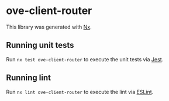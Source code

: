 # ove-client-router

This library was generated with [Nx](https://nx.dev).

## Running unit tests

Run `nx test ove-client-router` to execute the unit tests via [Jest](https://jestjs.io).

## Running lint

Run `nx lint ove-client-router` to execute the lint via [ESLint](https://eslint.org/).
